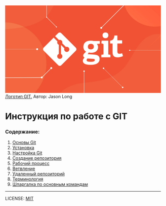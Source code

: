 ![git-logo](./img/git_img.webp)
[Логотип GIT.](https://git-scm.com/downloads/logos) 
Автор: Jason Long
# Инструкция по работе с GIT

### Содержание:
1. [Основы Git](./basics.md)
2. [Установка](./installation.md)
3. [Настройка Git](./settings.md)
4. [Создание репозитория](./creatingrep.md)
5. [Рабочий процесс](./work.md)
6. [Ветвление](./branching.md)
7. [Удаленный репозиторий](./deletedrep.md)
8. [Терминология](./terminology.md)
9. [Шпаргалка по основным командам](./notes.md)
---

 LICENSE: [MIT](./license.md)